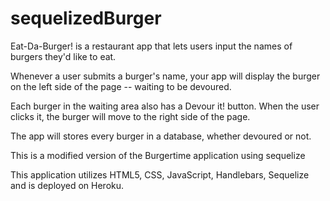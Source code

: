 # sequelizedBurger

Eat-Da-Burger! is a restaurant app that lets users input the names of burgers they'd like to eat.

Whenever a user submits a burger's name, your app will display the burger on the left side of the page -- waiting to be devoured.

Each burger in the waiting area also has a Devour it! button. When the user clicks it, the burger will move to the right side of the page.

The app will stores every burger in a database, whether devoured or not.

This is a modified version of the Burgertime application using sequelize

This application utilizes HTML5, CSS, JavaScript, Handlebars, Sequelize and is deployed on Heroku.
